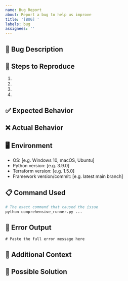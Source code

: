 ```yaml
---
name: Bug Report
about: Report a bug to help us improve
title: '[BUG] '
labels: bug
assignees: ''
---
```


## 🐛 Bug Description
<!-- A clear description of what the bug is -->

## 🔄 Steps to Reproduce
1. 
2. 
3. 
4. 

## ✅ Expected Behavior
<!-- What you expected to happen -->

## ❌ Actual Behavior
<!-- What actually happened -->

## 🖥️ Environment
- OS: [e.g. Windows 10, macOS, Ubuntu]
- Python version: [e.g. 3.9.0]
- Terraform version: [e.g. 1.5.0]
- Framework version/commit: [e.g. latest main branch]

## 📋 Command Used
```bash
# The exact command that caused the issue
python comprehensive_runner.py ...
```

## 📄 Error Output
```
# Paste the full error message here
```

## 🔧 Additional Context
<!-- Any other context about the problem -->

## 🎯 Possible Solution
<!-- If you have an idea how to fix it -->
